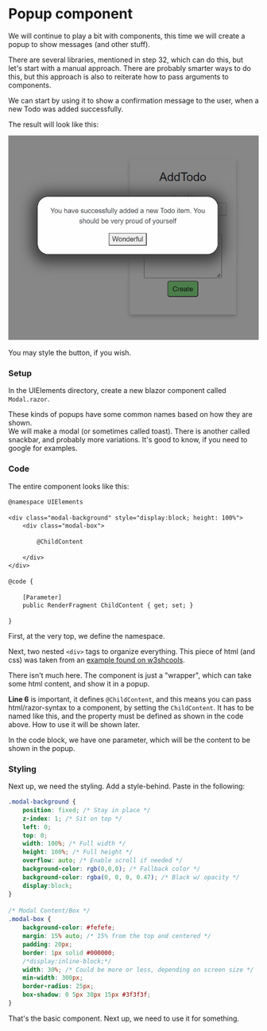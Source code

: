 # Popup component

We will continue to play a bit with components, this time we will create a popup to show messages (and other stuff).

There are several libraries, mentioned in step 32, which can do this, but let's start with a manual approach.
There are probably smarter ways to do this, but this approach is also to reiterate how to pass arguments to components.

We can start by using it to show a confirmation message to the user, when a new Todo was added successfully.

The result will look like this:

![img.png](Resources/ModalExample.png)

You may style the button, if you wish.

### Setup
In the UIElements directory, create a new blazor component called `Modal.razor`. 

These kinds of popups have some common names based on how they are shown.\
We will make a modal (or sometimes called toast). 
There is another called snackbar, and probably more variations.
It's good to know, if you need to google for examples.

### Code
The entire component looks like this:

```razor
@namespace UIElements

<div class="modal-background" style="display:block; height: 100%">
    <div class="modal-box">
    
        @ChildContent
    
    </div>
</div>

@code {

    [Parameter]
    public RenderFragment ChildContent { get; set; }

}
```

First, at the very top, we define the namespace.

Next, two nested `<div>` tags to organize everything. 
This piece of html (and css) was taken from an [example found on w3shcools](https://www.w3schools.com/howto/howto_css_modals.asp).

There isn't much here. The component is just a "wrapper", which can take some html content, and show it in a popup.

**Line 6** is important, it defines `@ChildContent`, and this means you can pass html/razor-syntax to a component, by setting the `ChildContent`.
It has to be named like this, and the property must be defined as shown in the code above. How to use it will be shown later.

In the code block, we have one parameter, which will be the content to be shown in the popup.

### Styling
Next up, we need the styling. Add a style-behind. 
Paste in the following:
```css
.modal-background {
    position: fixed; /* Stay in place */
    z-index: 1; /* Sit on top */
    left: 0;
    top: 0;
    width: 100%; /* Full width */
    height: 100%; /* Full height */
    overflow: auto; /* Enable scroll if needed */
    background-color: rgb(0,0,0); /* Fallback color */
    background-color: rgba(0, 0, 0, 0.47); /* Black w/ opacity */
    display:block;
}

/* Modal Content/Box */
.modal-box {
    background-color: #fefefe;
    margin: 15% auto; /* 15% from the top and centered */
    padding: 20px;
    border: 1px solid #000000;
    /*display:inline-block;*/
    width: 30%; /* Could be more or less, depending on screen size */
    min-width: 300px;
    border-radius: 25px;
    box-shadow: 0 5px 30px 15px #3f3f3f;
}
```

That's the basic component. Next up, we need to use it for something.
